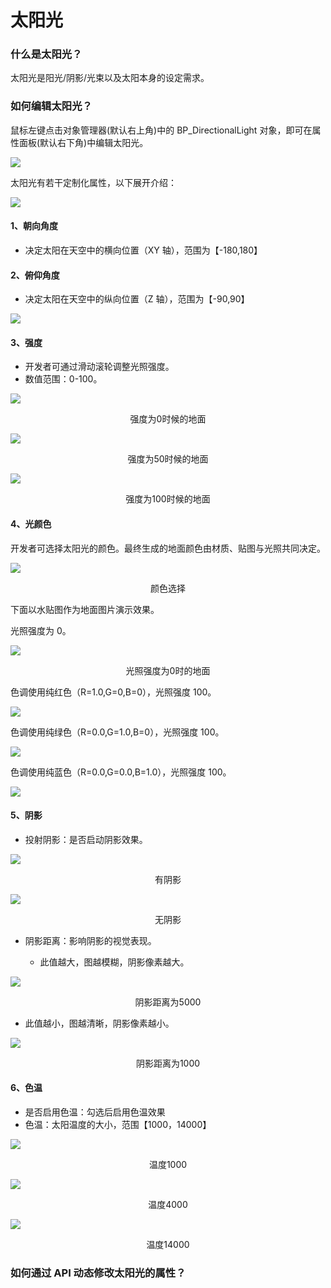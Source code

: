 # 太阳光

### 什么是太阳光？

太阳光是阳光/阴影/光束以及太阳本身的设定需求。

### 如何编辑太阳光？

鼠标左键点击对象管理器(默认右上角)中的 BP_DirectionalLight 对象，即可在属性面板(默认右下角)中编辑太阳光。

![](https://wstatic-a1.233leyuan.com/productdocs/boxcnqZxHHfM5Q1iieAQNnXpFtd.png)

太阳光有若干定制化属性，以下展开介绍：

![](https://wstatic-a1.233leyuan.com/productdocs/boxcnqW6G6Q6jRVXj43tXVo57Ud.png)

#### 1、朝向角度

- 决定太阳在天空中的横向位置（XY 轴），范围为【-180,180】

#### 2、俯仰角度

- 决定太阳在天空中的纵向位置（Z 轴），范围为【-90,90】

![](https://wstatic-a1.233leyuan.com/productdocs/boxcnasFn9SHNIKLHNfxH6MGWwf.gif)

#### 3、强度

- 开发者可通过滑动滚轮调整光照强度。
- 数值范围：0-100。

![](https://wstatic-a1.233leyuan.com/productdocs/boxcnJoQZ7J3o8udxebq0GRhIld.png)

<div style="text-align: center">强度为0时候的地面</div>

![](https://wstatic-a1.233leyuan.com/productdocs/boxcn407lZYB3AhjbBpWDsRciMg.png)

<div style="text-align: center">强度为50时候的地面</div>

![](https://wstatic-a1.233leyuan.com/productdocs/boxcn7nidrtAEHwgYN7zYe2q8Mh.png)

<div style="text-align: center">强度为100时候的地面</div>

#### 4、光颜色

开发者可选择太阳光的颜色。最终生成的地面颜色由材质、贴图与光照共同决定。

![](https://wstatic-a1.233leyuan.com/productdocs/boxcnpbjBsa24DFuiBWAEin7Crc.png)

<div style="text-align: center">颜色选择</div>

下面以水贴图作为地面图片演示效果。

光照强度为 0。

![](https://wstatic-a1.233leyuan.com/productdocs/boxcnvopE5Qg0JsznULpKqmg8Ef.png)

<div style="text-align: center">光照强度为0时的地面</div>

色调使用纯红色（R=1.0,G=0,B=0），光照强度 100。

![](https://wstatic-a1.233leyuan.com/productdocs/boxcndjrMltYS0rNkDueZvs42rc.png)

色调使用纯绿色（R=0.0,G=1.0,B=0），光照强度 100。

![](https://wstatic-a1.233leyuan.com/productdocs/boxcnuIhJiz8w3rvyGUxwtYI8tb.png)

色调使用纯蓝色（R=0.0,G=0.0,B=1.0），光照强度 100。

![](https://wstatic-a1.233leyuan.com/productdocs/boxcn3brnUChnTSb3wJuGrnCqeg.png)

#### 5、阴影

- 投射阴影：是否启动阴影效果。

![](https://wstatic-a1.233leyuan.com/productdocs/boxcnc7hjt9Mx8kBbqh4dJH9ebh.png)

<div style="text-align: center">有阴影</div>

![](https://wstatic-a1.233leyuan.com/productdocs/boxcnGoweFGo4TeB6rWlXwt4cZc.png)

<div style="text-align: center">无阴影</div>

- 阴影距离：影响阴影的视觉表现。

  - 此值越大，图越模糊，阴影像素越大。

![](https://wstatic-a1.233leyuan.com/productdocs/boxcnIpKgS7xIGxpQipKu205uKd.png)

<div style="text-align: center">阴影距离为5000</div>

- 此值越小，图越清晰，阴影像素越小。

![](https://wstatic-a1.233leyuan.com/productdocs/boxcn6kl9lPBKex01p4V5NMb5eb.png)

<div style="text-align: center">阴影距离为1000</div>

#### 6、色温

- 是否启用色温：勾选后启用色温效果
- 色温：太阳温度的大小，范围【1000，14000】

![](https://wstatic-a1.233leyuan.com/productdocs/boxcnjQ5sRKhG5ZpoLOXiXdG0Ab.png)

<div style="text-align: center">温度1000</div>

![](https://wstatic-a1.233leyuan.com/productdocs/boxcnckOnkxShmlIIkOuT6mWNHd.png)

<div style="text-align: center">温度4000</div>

![](https://wstatic-a1.233leyuan.com/productdocs/boxcnMdjHoYGP7gL8aRzyuPPdjf.png)

<div style="text-align: center">温度14000</div>

### 如何通过 API 动态修改太阳光的属性？
